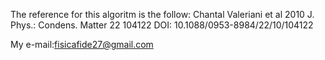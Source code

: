 The reference for this algoritm is the follow: 
Chantal Valeriani et al 2010 J. Phys.: Condens. Matter 22 104122
DOI: 10.1088/0953-8984/22/10/104122

My e-mail:fisicafide27@gmail.com
